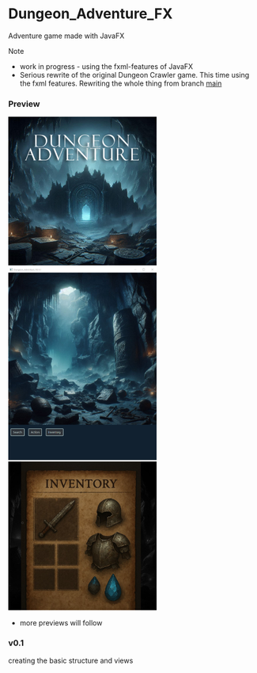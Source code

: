 # Dungeon_Adventure_FX  
Adventure game made with JavaFX  
  
> [!NOTE]
> - work in progress - using the fxml-features of JavaFX  
> - Serious rewrite of the original Dungeon Crawler game. This time using the fxml features. Rewriting the whole thing from branch <a href="https://github.com/Krieger-m/Dungeon_Crawler_FX/tree/main">main<a/>
  
### Preview
<img src="src/main/resources/images/start_screen_bg_neu.jpg" alt="Preview-picture of the start screen" width="300px" 
height="auto"> <img src="src/main/resources/images/preview.png" alt="Preview-picture of the main-window" 
width="300px" height="auto"> <img src="src/main/resources/images/inventory_bg.jpg" alt="Preview-picture of the inventory-screen" width="300px" height="auto">    
  
- more previews will follow  
  
### v0.1
creating the basic structure and views  
  
  